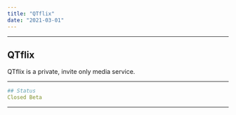 ```yaml
---
title: "QTflix"
date: "2021-03-01"
---
```


---
## QTflix

QTflix is a private, invite only media service.

---
```yaml
## Status
Closed Beta
```

---
